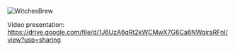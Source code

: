
![WitchesBrew](https://github.com/michsobol/WitchesBrew/assets/85651798/d7d5286a-58c2-4c3a-bf33-d31e9b3202e8)

Video presentation:
https://drive.google.com/file/d/1J6UzA6qRt2kWCMwX7G6Ca6NWqiraRFnI/view?usp=sharing
